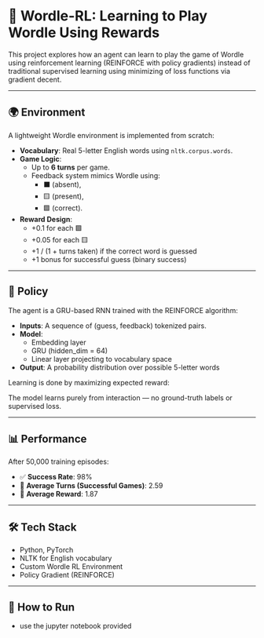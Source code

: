 # 🧠 Wordle-RL: Learning to Play Wordle Using Rewards

This project explores how an agent can learn to play the game of Wordle using reinforcement learning (REINFORCE with policy gradients) instead of traditional supervised learning using minimizing of loss functions via gradient decent.

---

## 🌍 Environment

A lightweight Wordle environment is implemented from scratch:

- **Vocabulary**: Real 5-letter English words using `nltk.corpus.words`.
- **Game Logic**:
  - Up to **6 turns** per game.
  - Feedback system mimics Wordle using:
    - ⬛ (absent),
    - 🟨 (present),
    - 🟩 (correct).
- **Reward Design**:
  - +0.1 for each 🟩
  - +0.05 for each 🟨
  - +1 / (1 + turns taken) if the correct word is guessed
  - +1 bonus for successful guess (binary success)

---

## 🤖 Policy

The agent is a GRU-based RNN trained with the REINFORCE algorithm:

- **Inputs**: A sequence of (guess, feedback) tokenized pairs.
- **Model**:
  - Embedding layer
  - GRU (hidden_dim = 64)
  - Linear layer projecting to vocabulary space
- **Output**: A probability distribution over possible 5-letter words

Learning is done by maximizing expected reward:

The model learns purely from interaction — no ground-truth labels or supervised loss.

---

## 📊 Performance

After 50,000 training episodes:

- ✅ **Success Rate**: 98%
- 🎯 **Average Turns (Successful Games)**: 2.59
- 🧮 **Average Reward**: 1.87

---

## 🛠️ Tech Stack

- Python, PyTorch
- NLTK for English vocabulary
- Custom Wordle RL Environment
- Policy Gradient (REINFORCE)

---

## 🧪 How to Run
- use the jupyter notebook provided
